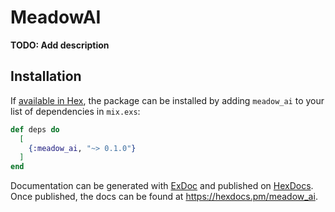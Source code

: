 # MeadowAI

**TODO: Add description**

## Installation

If [available in Hex](https://hex.pm/docs/publish), the package can be installed
by adding `meadow_ai` to your list of dependencies in `mix.exs`:

```elixir
def deps do
  [
    {:meadow_ai, "~> 0.1.0"}
  ]
end
```

Documentation can be generated with [ExDoc](https://github.com/elixir-lang/ex_doc)
and published on [HexDocs](https://hexdocs.pm). Once published, the docs can
be found at <https://hexdocs.pm/meadow_ai>.


